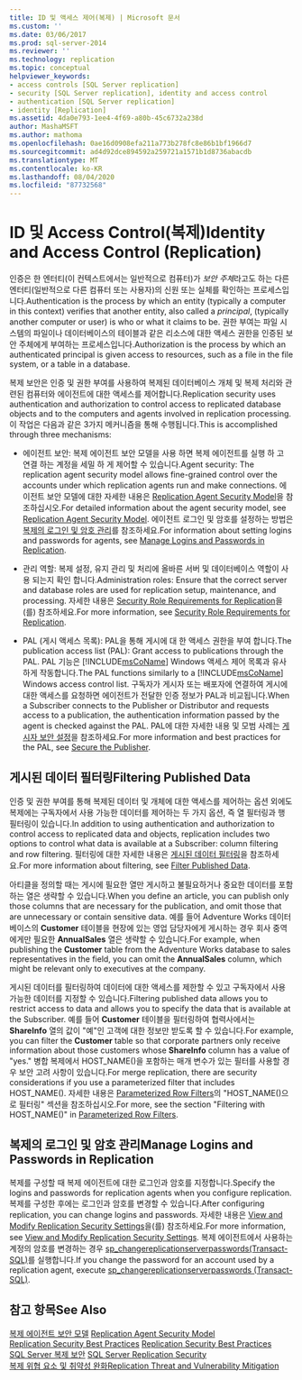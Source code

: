 ```yaml
---
title: ID 및 액세스 제어(복제) | Microsoft 문서
ms.custom: ''
ms.date: 03/06/2017
ms.prod: sql-server-2014
ms.reviewer: ''
ms.technology: replication
ms.topic: conceptual
helpviewer_keywords:
- access controls [SQL Server replication]
- security [SQL Server replication], identity and access control
- authentication [SQL Server replication]
- identity [Replication]
ms.assetid: 4da0e793-1ee4-4f69-a80b-45c6732a238d
author: MashaMSFT
ms.author: mathoma
ms.openlocfilehash: 0ae16d0908efa211a773b278fc8e86b1bf1966d7
ms.sourcegitcommit: ad4d92dce894592a259721a1571b1d8736abacdb
ms.translationtype: MT
ms.contentlocale: ko-KR
ms.lasthandoff: 08/04/2020
ms.locfileid: "87732568"
---
```

# <a name="identity-and-access-control-replication"></a><span data-ttu-id="1831e-102">ID 및 Access Control(복제)</span><span class="sxs-lookup"><span data-stu-id="1831e-102">Identity and Access Control (Replication)</span></span>
  <span data-ttu-id="1831e-103">인증은 한 엔터티(이 컨텍스트에서는 일반적으로 컴퓨터)가 *보안 주체*라고도 하는 다른 엔터티(일반적으로 다른 컴퓨터 또는 사용자)의 신원 또는 실체를 확인하는 프로세스입니다.</span><span class="sxs-lookup"><span data-stu-id="1831e-103">Authentication is the process by which an entity (typically a computer in this context) verifies that another entity, also called a *principal*, (typically another computer or user) is who or what it claims to be.</span></span> <span data-ttu-id="1831e-104">권한 부여는 파일 시스템의 파일이나 데이터베이스의 테이블과 같은 리소스에 대한 액세스 권한을 인증된 보안 주체에게 부여하는 프로세스입니다.</span><span class="sxs-lookup"><span data-stu-id="1831e-104">Authorization is the process by which an authenticated principal is given access to resources, such as a file in the file system, or a table in a database.</span></span>  
  
 <span data-ttu-id="1831e-105">복제 보안은 인증 및 권한 부여를 사용하여 복제된 데이터베이스 개체 및 복제 처리와 관련된 컴퓨터와 에이전트에 대한 액세스를 제어합니다.</span><span class="sxs-lookup"><span data-stu-id="1831e-105">Replication security uses authentication and authorization to control access to replicated database objects and to the computers and agents involved in replication processing.</span></span> <span data-ttu-id="1831e-106">이 작업은 다음과 같은 3가지 메커니즘을 통해 수행됩니다.</span><span class="sxs-lookup"><span data-stu-id="1831e-106">This is accomplished through three mechanisms:</span></span>  
  
-   <span data-ttu-id="1831e-107">에이전트 보안: 복제 에이전트 보안 모델을 사용 하면 복제 에이전트를 실행 하 고 연결 하는 계정을 세밀 하 게 제어할 수 있습니다.</span><span class="sxs-lookup"><span data-stu-id="1831e-107">Agent security:  The replication agent security model allows fine-grained control over the accounts under which replication agents run and make connections.</span></span> <span data-ttu-id="1831e-108">에이전트 보안 모델에 대한 자세한 내용은 [Replication Agent Security Model](replication-agent-security-model.md)을 참조하십시오.</span><span class="sxs-lookup"><span data-stu-id="1831e-108">For detailed information about the agent security model, see [Replication Agent Security Model](replication-agent-security-model.md).</span></span> <span data-ttu-id="1831e-109">에이전트 로그인 및 암호를 설정하는 방법은 [복제의 로그인 및 암호 관리](identity-and-access-control-replication.md#manage-logins-and-passwords-in-replication)를 참조하세요.</span><span class="sxs-lookup"><span data-stu-id="1831e-109">For information about setting logins and passwords for agents, see [Manage Logins and Passwords in Replication](identity-and-access-control-replication.md#manage-logins-and-passwords-in-replication).</span></span>  
  
-   <span data-ttu-id="1831e-110">관리 역할: 복제 설정, 유지 관리 및 처리에 올바른 서버 및 데이터베이스 역할이 사용 되는지 확인 합니다.</span><span class="sxs-lookup"><span data-stu-id="1831e-110">Administration roles:  Ensure that the correct server and database roles are used for replication setup, maintenance, and processing.</span></span> <span data-ttu-id="1831e-111">자세한 내용은 [Security Role Requirements for Replication](security-role-requirements-for-replication.md)을(를) 참조하세요.</span><span class="sxs-lookup"><span data-stu-id="1831e-111">For more information, see [Security Role Requirements for Replication](security-role-requirements-for-replication.md).</span></span>  
  
-   <span data-ttu-id="1831e-112">PAL (게시 액세스 목록): PAL을 통해 게시에 대 한 액세스 권한을 부여 합니다.</span><span class="sxs-lookup"><span data-stu-id="1831e-112">The publication access list (PAL): Grant access to publications through the PAL.</span></span> <span data-ttu-id="1831e-113">PAL 기능은 [!INCLUDE[msCoName](../../../includes/msconame-md.md)] Windows 액세스 제어 목록과 유사하게 작동합니다.</span><span class="sxs-lookup"><span data-stu-id="1831e-113">The PAL functions similarly to a [!INCLUDE[msCoName](../../../includes/msconame-md.md)] Windows access control list.</span></span> <span data-ttu-id="1831e-114">구독자가 게시자 또는 배포자에 연결하여 게시에 대한 액세스를 요청하면 에이전트가 전달한 인증 정보가 PAL과 비교됩니다.</span><span class="sxs-lookup"><span data-stu-id="1831e-114">When a Subscriber connects to the Publisher or Distributor and requests access to a publication, the authentication information passed by the agent is checked against the PAL.</span></span> <span data-ttu-id="1831e-115">PAL에 대한 자세한 내용 및 모범 사례는 [게시자 보안 설정](secure-the-publisher.md)을 참조하세요.</span><span class="sxs-lookup"><span data-stu-id="1831e-115">For more information and best practices for the PAL, see [Secure the Publisher](secure-the-publisher.md).</span></span>  
  
## <a name="filtering-published-data"></a><span data-ttu-id="1831e-116">게시된 데이터 필터링</span><span class="sxs-lookup"><span data-stu-id="1831e-116">Filtering Published Data</span></span>  
 <span data-ttu-id="1831e-117">인증 및 권한 부여를 통해 복제된 데이터 및 개체에 대한 액세스를 제어하는 옵션 외에도 복제에는 구독자에서 사용 가능한 데이터를 제어하는 두 가지 옵션, 즉 열 필터링과 행 필터링이 있습니다.</span><span class="sxs-lookup"><span data-stu-id="1831e-117">In addition to using authentication and authorization to control access to replicated data and objects, replication includes two options to control what data is available at a Subscriber: column filtering and row filtering.</span></span> <span data-ttu-id="1831e-118">필터링에 대한 자세한 내용은 [게시된 데이터 필터링](../publish/filter-published-data.md)을 참조하세요.</span><span class="sxs-lookup"><span data-stu-id="1831e-118">For more information about filtering, see [Filter Published Data](../publish/filter-published-data.md).</span></span>  
  
 <span data-ttu-id="1831e-119">아티클을 정의할 때는 게시에 필요한 열만 게시하고 불필요하거나 중요한 데이터를 포함하는 열은 생략할 수 있습니다.</span><span class="sxs-lookup"><span data-stu-id="1831e-119">When you define an article, you can publish only those columns that are necessary for the publication, and omit those that are unnecessary or contain sensitive data.</span></span> <span data-ttu-id="1831e-120">예를 들어 Adventure Works 데이터베이스의 **Customer** 테이블을 현장에 있는 영업 담당자에게 게시하는 경우 회사 중역에게만 필요한 **AnnualSales** 열은 생략할 수 있습니다.</span><span class="sxs-lookup"><span data-stu-id="1831e-120">For example, when publishing the **Customer** table from the Adventure Works database to sales representatives in the field, you can omit the **AnnualSales** column, which might be relevant only to executives at the company.</span></span>  
  
 <span data-ttu-id="1831e-121">게시된 데이터를 필터링하여 데이터에 대한 액세스를 제한할 수 있고 구독자에서 사용 가능한 데이터를 지정할 수 있습니다.</span><span class="sxs-lookup"><span data-stu-id="1831e-121">Filtering published data allows you to restrict access to data and allows you to specify the data that is available at the Subscriber.</span></span> <span data-ttu-id="1831e-122">예를 들어 **Customer** 테이블을 필터링하여 협력사에서는 **ShareInfo** 열의 값이 "예"인 고객에 대한 정보만 받도록 할 수 있습니다.</span><span class="sxs-lookup"><span data-stu-id="1831e-122">For example, you can filter the **Customer** table so that corporate partners only receive information about those customers whose **ShareInfo** column has a value of "yes."</span></span> <span data-ttu-id="1831e-123">병합 복제에서 HOST_NAME()을 포함하는 매개 변수가 있는 필터를 사용할 경우 보안 고려 사항이 있습니다.</span><span class="sxs-lookup"><span data-stu-id="1831e-123">For merge replication, there are security considerations if you use a parameterized filter that includes HOST_NAME().</span></span> <span data-ttu-id="1831e-124">자세한 내용은 [Parameterized Row Filters](../merge/parameterized-filters-parameterized-row-filters.md)의 "HOST_NAME()으로 필터링" 섹션을 참조하십시오.</span><span class="sxs-lookup"><span data-stu-id="1831e-124">For more, see the section "Filtering with HOST_NAME()" in [Parameterized Row Filters](../merge/parameterized-filters-parameterized-row-filters.md).</span></span>  

## <a name="manage-logins-and-passwords-in-replication"></a><span data-ttu-id="1831e-125">복제의 로그인 및 암호 관리</span><span class="sxs-lookup"><span data-stu-id="1831e-125">Manage Logins and Passwords in Replication</span></span>
  <span data-ttu-id="1831e-126">복제를 구성할 때 복제 에이전트에 대한 로그인과 암호를 지정합니다.</span><span class="sxs-lookup"><span data-stu-id="1831e-126">Specify the logins and passwords for replication agents when you configure replication.</span></span> <span data-ttu-id="1831e-127">복제를 구성한 후에는 로그인과 암호를 변경할 수 있습니다.</span><span class="sxs-lookup"><span data-stu-id="1831e-127">After configuring replication, you can change logins and passwords.</span></span> <span data-ttu-id="1831e-128">자세한 내용은 [View and Modify Replication Security Settings](view-and-modify-replication-security-settings.md)을(를) 참조하세요.</span><span class="sxs-lookup"><span data-stu-id="1831e-128">For more information, see [View and Modify Replication Security Settings](view-and-modify-replication-security-settings.md).</span></span> <span data-ttu-id="1831e-129">복제 에이전트에서 사용하는 계정의 암호를 변경하는 경우 [sp_changereplicationserverpasswords&#40;Transact-SQL&#41;](/sql/relational-databases/system-stored-procedures/sp-changereplicationserverpasswords-transact-sql)를 실행합니다.</span><span class="sxs-lookup"><span data-stu-id="1831e-129">If you change the password for an account used by a replication agent, execute [sp_changereplicationserverpasswords &#40;Transact-SQL&#41;](/sql/relational-databases/system-stored-procedures/sp-changereplicationserverpasswords-transact-sql).</span></span>  
  
## <a name="see-also"></a><span data-ttu-id="1831e-130">참고 항목</span><span class="sxs-lookup"><span data-stu-id="1831e-130">See Also</span></span>  
 <span data-ttu-id="1831e-131">[복제 에이전트 보안 모델](replication-agent-security-model.md) </span><span class="sxs-lookup"><span data-stu-id="1831e-131">[Replication Agent Security Model](replication-agent-security-model.md) </span></span>  
 <span data-ttu-id="1831e-132">[Replication Security Best Practices](replication-security-best-practices.md) </span><span class="sxs-lookup"><span data-stu-id="1831e-132">[Replication Security Best Practices](replication-security-best-practices.md) </span></span>  
 <span data-ttu-id="1831e-133">[SQL Server 복제 보안](view-and-modify-replication-security-settings.md) </span><span class="sxs-lookup"><span data-stu-id="1831e-133">[SQL Server Replication Security](view-and-modify-replication-security-settings.md) </span></span>  
 [<span data-ttu-id="1831e-134">복제 위협 요소 및 취약성 완화</span><span class="sxs-lookup"><span data-stu-id="1831e-134">Replication Threat and Vulnerability Mitigation</span></span>](threat-and-vulnerability-mitigation-replication.md)   

  
  
